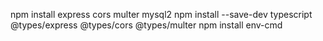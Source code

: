 npm install express cors multer mysql2
npm install --save-dev typescript @types/express @types/cors @types/multer
npm install env-cmd